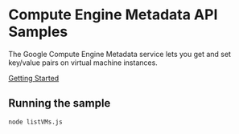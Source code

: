 # Compute Engine Metadata API Samples

The Google Compute Engine Metadata service lets you get and set key/value pairs on virtual machine instances.

[Getting Started](https://cloud.google.com/compute/docs/metadata/)

## Running the sample

```sh
node listVMs.js
```
